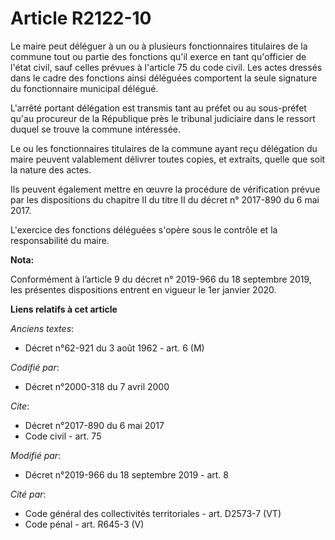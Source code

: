 # Article R2122-10

Le maire peut déléguer à un ou à plusieurs fonctionnaires titulaires de la commune tout ou partie des fonctions qu'il exerce
en tant qu'officier de l'état civil, sauf celles prévues à l'article 75 du code civil. Les actes dressés dans le cadre des
fonctions ainsi déléguées comportent la seule signature du fonctionnaire municipal délégué. 

L'arrêté portant délégation est transmis tant au préfet ou au sous-préfet qu'au procureur de la République près le   tribunal
judiciaire dans le ressort duquel se trouve la commune intéressée. 

Le ou les fonctionnaires titulaires de la commune ayant reçu délégation du maire peuvent valablement délivrer toutes copies,
et extraits, quelle que soit la nature des actes. 

Ils peuvent également mettre en œuvre la procédure de vérification prévue par les dispositions du chapitre II du titre II du
décret n° 2017-890 du 6 mai 2017. 

L'exercice des fonctions déléguées s'opère sous le contrôle et la responsabilité du maire.

**Nota:**

Conformément à l’article 9 du décret n° 2019-966 du 18 septembre 2019, les présentes dispositions entrent en vigueur le 1er
janvier 2020.

**Liens relatifs à cet article**

_Anciens textes_:

  - Décret n°62-921 du 3 août 1962 - art. 6 (M)

_Codifié par_:

  - Décret n°2000-318 du 7 avril 2000

_Cite_:

  - Décret n°2017-890 du 6 mai 2017
  - Code civil - art. 75

_Modifié par_:

  - Décret n°2019-966 du 18 septembre 2019 - art. 8

_Cité par_:

  - Code général des collectivités territoriales - art. D2573-7 (VT)
  - Code pénal - art. R645-3 (V)
